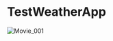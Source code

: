 # TestWeatherApp
 
![Movie_001](https://github.com/user-attachments/assets/c549ba74-4b3c-4b46-b7e8-e3cce0f1a2ec)
